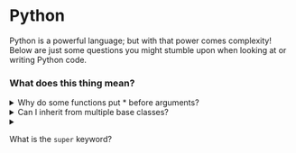 # Python

Python is a powerful language; but with that power comes complexity! Below are just some questions you might stumble upon when looking at or writing Python code.

### What does this thing mean?

<details><summary>Why do some functions put * before arguments?</summary>

The asterisks refer to a variable number of arguments; it is possible for functions to support an arbitrary list of arguments:

```python
def test_var_args(farg, *args): # Note the asterisk
    print("formal arg:", farg)
    for arg in args:
        print("another arg:", arg)

test_var_args(1, "two", 3)

# formal arg: 1
# another arg: two
# another arg: 3
```

You can even support unlimited keyword arguments:

```python
def test_var_kwargs(farg, **kwargs): # Note the double asterisks
    print("formal arg: ", farg)
    for key in kwargs:
        print("another keyword arg: {}: {}".format(key, kwargs[key]))

test_var_kwargs(farg=1, myarg2="two", myarg3=3)

# formal arg: 1
# another keyword arg: myarg2: two
# another keyword arg: myarg3: 3
```

_Why this is useful when you could just pass in a list or a dictionary manually instead?_

There are (at least) 2 answers to this:

1. It's often more expressive to use arguments directly rather creating collections to wrap them and then immediately unwrap them in the function
2. This enables the construction of wrapper functions/decorators that can handle all possible combinations of function arguments
</details>

<details><summary>Can I inherit from multiple base classes?</summary>

It is possible for a Python class to inherit from multiple base classes:

```python
class Engine:
    def __init__(self, engine_name):
        self.engine = engine_name

class Wheels:
    def __init__(self, number_of_wheels):
        self.number_of_wheels= number_of_wheels

class Car(Engine, Wheels):
    def __init__(self, engine_name, number_of_wheels):
        super(Engine).__init__(engine_name)
        super(Wheels).__init__(number_of_wheels)
```

When inheriting from multiple base classes the base classes are often referred to as **mixins** instead (as they are mixed-into the class)

This can come in handy when you want to break down a class into multiple reusable components. For example I could now define a **Bicycle** class using just the **Wheels** mixin:

```python
class Bicycle(Wheels):
    def __init__(self, number_of_wheels):
        super(Wheels).__init__(number_of_wheels)
```

However if we'd defined Car using a Vehicle base class like so:
```python
class Vehicle:
    def __init__(self, engine_name, number_of_wheels):
        self.engine = engine_name
        self.number_of_wheels= number_of_wheels

class Car(Vehicle):
    def __init__(self, engine_name, number_of_wheels):
        super().__init__(engine_name, number_of_wheels)
```

Then this would no longer be possible (as a bicycle does not have an engine).
</details>

<details markdown="1"><summary>

What is the `super` keyword?
</summary>

When inheriting from a base class, you'll often end up reusing the same method names as the base class, the most common example being the `__init__` function.

- When this happens, how do you call the base class method from child class?

Python solves this problem by providing the `super()` method, which allows access to any of the base classes methods:

```python
class Rectangle:
    def __init__(self, length, width):
        self.length = length
        self.width = width

class Square(Rectangle):
    def __init__(self, length):
        super().__init__(length, length)
```

You can also use `super` to access base methods from further down the inheritance hierarchy by providing the target class as a parameter:

```python
class ColouredSquare(Square):
    def __init__(self, length, colour):
        self.colour = colour
        super(Rectangle).__init__(length, length) # Calls __init__ from Rectangle and not Square
```

</details>
